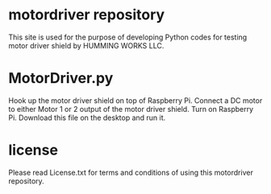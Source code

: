 # motordriver repository

This site is used for the purpose of developing Python codes for testing motor driver shield by HUMMING WORKS LLC.

# MotorDriver.py

Hook up the motor driver shield on top of Raspberry Pi. Connect a DC motor to either Motor 1 or 2 output of the motor driver shield. Turn on Raspberry Pi. Download this file on the desktop and run it.

# license

Please read License.txt for terms and conditions of using this motordriver repository.
